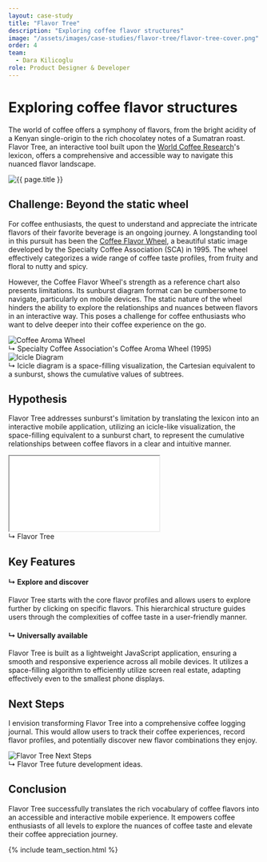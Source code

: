```yaml
---
layout: case-study
title: "Flavor Tree"
description: "Exploring coffee flavor structures"
image: "/assets/images/case-studies/flavor-tree/flavor-tree-cover.png"
order: 4
team:
  - Dara Kilicoglu
role: Product Designer & Developer
---
```


<div class="text-block">
    <h1 class="title-3 mb-2">Exploring coffee flavor structures</h1>
    <p>The world of coffee offers a symphony of flavors, from the bright acidity of a Kenyan single-origin to the rich chocolatey notes of a Sumatran roast. Flavor Tree, an interactive tool built upon the <a href="https://worldcoffeeresearch.org/resources/sensory-lexicon" class="text-link">World Coffee Research</a>'s lexicon, offers a comprehensive and accessible way to navigate this nuanced flavor landscape.</p>
</div>

<img src="{{ page.image | relative_url }}" alt="{{ page.title }}" class="project-image">

<div class="text-block">
    <h2 class="title-3 mb-2">Challenge: Beyond the static wheel</h2>
    <p>For coffee enthusiasts, the quest to understand and appreciate the intricate flavors of their favorite beverage is an ongoing journey. A longstanding tool in this pursuit has been the <a href="https://sca.coffee/research/coffee-tasters-flavor-wheel" class="text-link">Coffee Flavor Wheel</a>, a beautiful static image developed by the Specialty Coffee Association (SCA) in 1995. The wheel effectively categorizes a wide range of coffee taste profiles, from fruity and floral to nutty and spicy.</p>
    <p>However, the Coffee Flavor Wheel's strength as a reference chart also presents limitations. Its sunburst diagram format can be cumbersome to navigate, particularly on mobile devices. The static nature of the wheel hinders the ability to explore the relationships and nuances between flavors in an interactive way. This poses a challenge for coffee enthusiasts who want to delve deeper into their coffee experience on the go.</p>
</div>

<div class="project-dual-image-container">
    <div>
        <div class="image-wrapper">
            <img src="{{ 'assets/images/case-studies/flavor-tree/aroma-wheel.jpg' | relative_url }}" alt="Coffee Aroma Wheel" class="project-image">
        </div>
        <div class="project-caption">↳ Specialty Coffee Association's Coffee Aroma Wheel (1995)</div>
    </div>
    <div>
        <div class="image-wrapper">
            <img src="{{ 'assets/images/case-studies/flavor-tree/icicle-diagram.jpg' | relative_url }}" alt="Icicle Diagram" class="project-image">
        </div>
        <div class="project-caption">↳ Icicle diagram is a space-filling visualization, the Cartesian equivalent to a sunburst, shows the cumulative values of subtrees.</div>
    </div>
</div>

<div class="text-block">
    <h2 class="title-3 mb-2">Hypothesis</h2>
    <p>Flavor Tree addresses sunburst's limitation by translating the lexicon into an interactive mobile application, utilizing an icicle-like visualization, the space-filling equivalent to a sunburst chart, to represent the cumulative relationships between coffee flavors in a clear and intuitive manner.</p>
</div>

<div class="project-iframe-container">
    <iframe src="{{ '/assets/apps/flavor-tree/index.html' | relative_url }}" loading="lazy"></iframe>
</div>
<div class="project-caption">↳ Flavor Tree</div>

<div class="text-block">
    <h2 class="title-3 mb-2">Key Features</h2>
    <div class="space-y-8">
        <div>
            <h4 class="mb-2">↳ Explore and discover</h4>
            <p>Flavor Tree starts with the core flavor profiles and allows users to explore further by clicking on specific flavors. This hierarchical structure guides users through the complexities of coffee taste in a user-friendly manner.</p>
        </div>
        <div>
            <h4 class="mb-2">↳ Universally available</h4>
            <p>Flavor Tree is built as a lightweight JavaScript application, ensuring a smooth and responsive experience across all mobile devices. It utilizes a space-filling algorithm to efficiently utilize screen real estate, adapting effectively even to the smallest phone displays.</p>
        </div>
    </div>
</div>

<div class="text-block">
    <h2 class="title-3 mb-2">Next Steps</h2>
    <p>I envision transforming Flavor Tree into a comprehensive coffee logging journal. This would allow users to track their coffee experiences, record flavor profiles, and potentially discover new flavor combinations they enjoy.</p>
</div>

<div>
    <div class="image-wrapper">
        <img src="{{ 'assets/images/case-studies/flavor-tree/flavor-tree-next.jpg' | relative_url }}" alt="Flavor Tree Next Steps" class="project-image">
    </div>
    <div class="project-caption">↳ Flavor Tree future development ideas.</div>
</div>

<div class="text-block">
    <h2 class="title-3 mb-2">Conclusion</h2>
    <p>Flavor Tree successfully translates the rich vocabulary of coffee flavors into an accessible and interactive mobile experience. It empowers coffee enthusiasts of all levels to explore the nuances of coffee taste and elevate their coffee appreciation journey.</p>
</div>

{% include team_section.html %}
